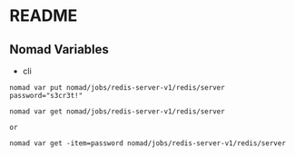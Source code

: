 # README

## Nomad Variables

- cli
```console
nomad var put nomad/jobs/redis-server-v1/redis/server password="s3cr3t!"
```

```console
nomad var get nomad/jobs/redis-server-v1/redis/server

or 

nomad var get -item=password nomad/jobs/redis-server-v1/redis/server
```
